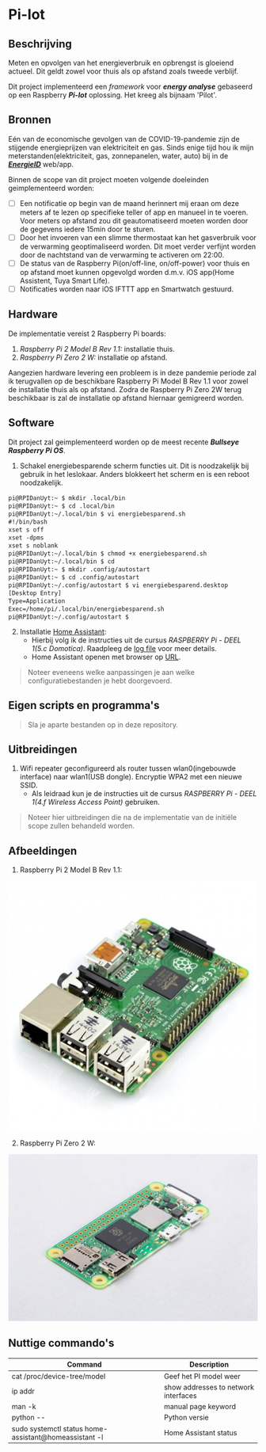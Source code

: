 # Pi-Iot
## Beschrijving
Meten en opvolgen van het energieverbruik en opbrengst is gloeiend actueel. Dit geldt zowel voor thuis als op afstand zoals tweede verblijf. 

Dit project implementeerd een *framework* voor ***energy analyse*** gebaseerd op een Raspberry ***Pi-Iot*** oplossing. Het kreeg als bijnaam 'Pilot'.
## Bronnen
Eén van de economische gevolgen van de COVID-19-pandemie zijn de stijgende energieprijzen van elektriciteit en gas. Sinds enige tijd hou ik mijn meterstanden(elektriciteit, gas, zonnepanelen, water, auto) bij in de ***[EnergieID](https://app.energyid.eu)*** web/app.  

Binnen de scope van dit project moeten volgende doeleinden geimplementeerd worden: 
- [ ] Een notificatie op begin van de maand herinnert mij eraan om deze meters af te lezen op specifieke teller of app en manueel in te voeren. Voor meters op afstand zou dit geautomatiseerd moeten worden door de gegevens iedere 15min door te sturen. 
- [ ] Door het invoeren van een slimme thermostaat kan het gasverbruik voor de verwarming geoptimaliseerd worden. Dit moet verder verfijnt worden door de nachtstand van de verwarming te activeren om 22:00.
- [ ] De status van de Raspberry Pi(on/off-line, on/off-power) voor thuis en op afstand moet kunnen opgevolgd worden d.m.v. iOS app(Home Assistent, Tuya Smart Life). 
- [ ] Notificaties worden naar iOS IFTTT app en Smartwatch gestuurd. 
## Hardware
De implementatie vereist 2 Raspberry Pi boards: 
1. *Raspberry Pi 2 Model B Rev 1.1:* installatie thuis. 
2. *Raspberry Pi Zero 2 W:* installatie op afstand.

Aangezien hardware levering een probleem is in deze pandemie periode zal ik terugvallen op de beschikbare Raspberry Pi Model B Rev 1.1 voor zowel de installatie thuis als op afstand. Zodra de Raspberry Pi Zero 2W terug beschikbaar is zal de installatie op afstand hiernaar gemigreerd worden. 
## Software
Dit project zal geimplementeerd worden op de meest recente ***Bullseye Raspberry Pi OS***. 
1. Schakel energiebesparende scherm functies uit. Dit is noodzakelijk bij gebruik in het leslokaar. Anders blokkeert het scherm en is een reboot noodzakelijk. 
```
pi@RPIDanUyt:~ $ mkdir .local/bin
pi@RPIDanUyt:~ $ cd .local/bin
pi@RPIDanUyt:~/.local/bin $ vi energiebesparend.sh
#!/bin/bash
xset s off
xset -dpms
xset s noblank
pi@RPIDanUyt:~/.local/bin $ chmod +x energiebesparend.sh
pi@RPIDanUyt:~/.local/bin $ cd
pi@RPIDanUyt:~ $ mkdir .config/autostart
pi@RPIDanUyt:~ $ cd .config/autostart
pi@RPIDanUyt:~/.config/autostart $ vi energiebesparend.desktop
[Desktop Entry]
Type=Application
Exec=/home/pi/.local/bin/energiebesparend.sh
pi@RPIDanUyt:~/.config/autostart $
```
2. Installatie [Home Assistant](https://www.home-assistant.io): 
   * Hierbij volg ik de instructies uit de cursus *RASPBERRY Pi - DEEL 1(5.c Domotica)*. Raadpleeg de [log file](Logs/Home_Assitant_logfile.txt) voor meer details. 
   * Home Assistant openen met browser op [URL](http://RPIDanUyt.local:8123). 

>Noteer eveneens welke aanpassingen je aan welke configuratiebestanden je hebt doorgevoerd.
## Eigen scripts en programma's
>Sla je aparte bestanden op in deze repository.

## Uitbreidingen
1. Wifi repeater geconfigureerd als router tussen wlan0(ingebouwde interface) naar wlan1(USB dongle). Encryptie WPA2 met een nieuwe SSID. 
   * Als leidraad kun je de instructies uit de cursus *RASPBERRY Pi - DEEL 1(4.f Wireless Access Point)* gebruiken. 
>Noteer hier uitbreidingen die na de implementatie van de initiële scope zullen behandeld worden. 
## Afbeeldingen
1.  Raspberry Pi 2 Model B Rev 1.1:

![Raspberry Pi 2 Model B Rev 1.1](Images/raspberry-pi-2-model-b-v11-1gb-ram.jpg)

2. Raspberry Pi Zero 2 W:

![Raspberry Pi Zero 2 W](Images/raspberry-pi-zero-2-w-hero-800x535.jpg)

## Nuttige commando's
| Command | Description |
| --- | --- |
| cat /proc/device-tree/model | Geef het PI model weer |
| ip addr | show addresses to network interfaces |
| man -k | manual page keyword |
| python -- | Python versie |
| sudo systemctl status home-assistant@homeassistant -l | Home Assistant status |

